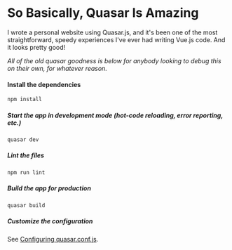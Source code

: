 # So Basically, Quasar Is Amazing

I wrote a personal website using Quasar.js, and it's been one of the most straightforward, speedy experiences I've ever had writing Vue.js code. And it looks pretty good!

_All of the old quasar goodness is below for anybody looking to debug this on their own, for whatever reason._

#### Install the dependencies

```bash
npm install
```

##### Start the app in development mode (hot-code reloading, error reporting, etc.)

```bash
quasar dev
```

##### Lint the files

```bash
npm run lint
```

##### Build the app for production

```bash
quasar build
```

##### Customize the configuration

See [Configuring quasar.conf.js](https://quasar.dev/quasar-cli/quasar-conf-js).
